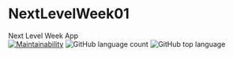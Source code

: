 # NextLevelWeek01
Next Level Week App\
[![Maintainability](https://api.codeclimate.com/v1/badges/469c2f17bc6d3e35775e/maintainability)](https://codeclimate.com/github/CharlesHiroshi/NextLevelWeek01/maintainability)
![GitHub language count](https://img.shields.io/github/languages/count/CharlesHiroshi/NextLevelWeek01)
![GitHub top language](https://img.shields.io/github/languages/top/CharlesHiroshi/NextLevelWeek01)
